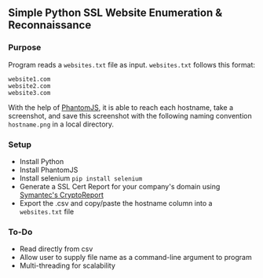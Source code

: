 ## Simple Python SSL Website Enumeration & Reconnaissance

### Purpose
Program reads a `websites.txt` file as input. `websites.txt` follows this format:

    website1.com
    website2.com
    website3.com

With the help of [PhantomJS](http://phantomjs.org/), it is able to reach each hostname, take a screenshot, and save this screenshot with the following naming convention `hostname.png` in a local directory.

### Setup
* Install Python
* Install PhantomJS
* Install selenium `pip install selenium`
* Generate a SSL Cert Report for your company's domain using [Symantec's CryptoReport](https://cryptoreport.websecurity.symantec.com/checker/views/ctsearch.jsp)
* Export the .csv and copy/paste the hostname column into a `websites.txt` file

### To-Do
* Read directly from csv
* Allow user to supply file name as a command-line argument to program
* Multi-threading for scalability 
